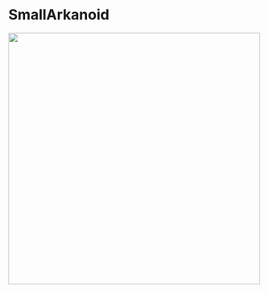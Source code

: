 # SmallArkanoid

<img src="https://user-images.githubusercontent.com/31730144/158971304-d21d822e-a7dc-48ca-9d37-c48517b84778.png" width="500" />
